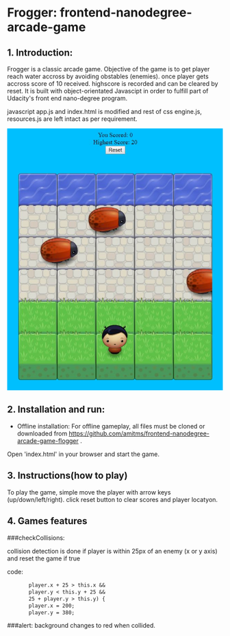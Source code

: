 Frogger: frontend-nanodegree-arcade-game 
==================================================================================

## 1. Introduction:

Frogger is a classic arcade game. Objective of the game is to get player reach water accross by avoiding obstables (enemies). once player gets accross score of 10 received. highscore is recorded and can be cleared by reset. It is built with object-orientated Javascipt in order to fulfill part of Udacity's front end nano-degree program.

javascript app.js and index.html is modified and rest of css engine.js, resources.js are left intact as per requirement.

[![preview](./images/preview.jpg)](http://amitms.github.io/frontend-nanodegree-arcade-game-flogger/)


## 2. Installation and run:

* Offline installation: 
For offline gameplay, all files must be cloned or downloaded from https://github.com/amitms/frontend-nanodegree-arcade-game-flogger .

Open 'index.html' in your browser and start the game.

## 3. Instructions(how to play)
To play the game, simple move the player with arrow keys (up/down/left/right). click reset button to clear scores and player locatyon. 


## 4. Games features 
###checkCollisions:

collision detection is done if player is within 25px of an enemy (x or y axis) and reset the game if true

code:
 ```if (player.x < this.x + 25 &&
        player.x + 25 > this.x &&
        player.y < this.y + 25 &&
        25 + player.y > this.y) {
        player.x = 200;
        player.y = 380;
 ```
###alert:
background changes to red when collided.
